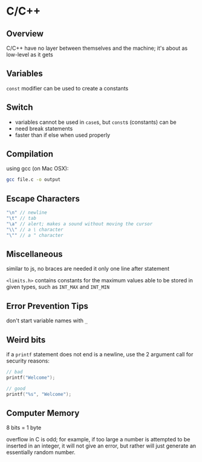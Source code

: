# C/C++

## Overview

C/C++ have no layer between themselves and the machine; it's about as low-level as it gets

## Variables

`const` modifier can be used to create a constants

## Switch

- variables cannot be used in `case`s, but `const`s (constants) can be
- need break statements
- faster than if else when used properly

## Compilation

using gcc (on Mac OSX):
```sh
gcc file.c -o output
```

## Escape Characters

```c
"\n" // newline
"\t" // tab
"\a" // alert; makes a sound without moving the cursor
"\\" // a \ character
"\"" // a " character
```

## Miscellaneous

similar to js, no braces are needed it only one line after statement

`<limits.h>` contains constants for the maximum values able to be stored in given types, such as `INT_MAX` and `INT_MIN`

## Error Prevention Tips

don't start variable names with `_`

## Weird bits

if a `printf` statement does not end is a newline, use the 2 argument call for security reasons:
```c
// bad
printf("Welcome");

// good
printf("%s", "Welcome");
```

## Computer Memory

8 bits = 1 byte

overflow in C is odd; for example, if too large a number is attempted to be inserted in an integer, it will not give an error, but rather will just generate an essentially random number.
